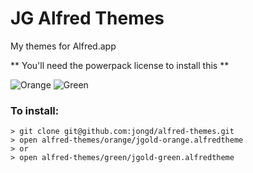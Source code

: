 # JG Alfred Themes

My themes for Alfred.app

** You'll need the powerpack license to install this **

![Orange](https://raw.github.com/jongd/alfred-themes/master/orange/preview.png)
![Green](https://raw.github.com/jongd/alfred-themes/master/green/preview.png)

### To install:

    > git clone git@github.com:jongd/alfred-themes.git
    > open alfred-themes/orange/jgold-orange.alfredtheme
    > or
    > open alfred-themes/green/jgold-green.alfredtheme


